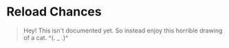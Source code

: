 # Reload Chances

> Hey! This isn't documented yet. So instead enjoy this horrible drawing of a cat.
> ^(. _ .)^
